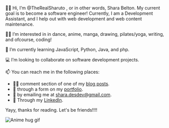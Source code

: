 👋🏾 Hi, I’m @TheRealSharuto , or in other words, Shara Belton. My current goal is to become a software engineer! 
Currently, I am a Development Assistant, and I help out with web development and web content maintenance. 

💃🏽 I’m interested in in dance, anime, manga, drawing, pilates/yoga, writing, and ofcourse, coding!

🌱 I’m currently learning JavaScript, Python, Java, and php.

💻 I’m looking to collaborate on software development projects.

📫 You can reach me in the following places:
+ ✍🏾 comment section of one of my [blog posts](https://sharas-bubbles.com/posts/5-ways-to-stay-focused/).
+ 📝 through a form on my [portfolio](https://www.shara-desdev.xyz/about-me).
+ 📧 by emailing me at shara.desdev@gmail.com.
+ 💼 Through my [LinkedIn](https://www.linkedin.com/in/shara-belton/).

Yayy, thanks for reading. Let's be friends!!!!

![Anime hug gif](https://www.dropbox.com/s/bj51s73jwc154re/happy-hug-kimi-no-todoke.gif?raw=1)

<!---
TheRealSharuto/TheRealSharuto is a ✨ special ✨ repository because its `README.md` (this file) appears on your GitHub profile.
You can click the Preview link to take a look at your changes.
--->
